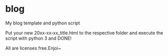 # blog
My blog template and python script

Put your new 20xx-xx-xx_title.html to the respective folder and execute the script with python 3 and DONE!

All are licenses free.Enjoi~ 
